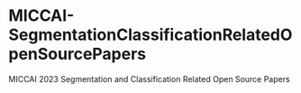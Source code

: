 # MICCAI-SegmentationClassificationRelatedOpenSourcePapers
MICCAI 2023 Segmentation and Classification Related Open Source Papers
